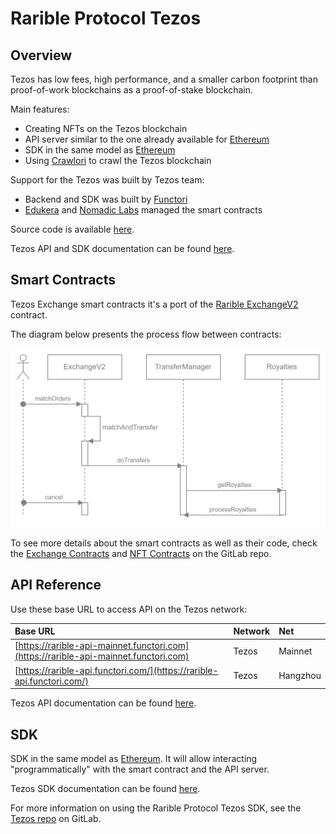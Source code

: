 # Rarible Protocol Tezos

## Overview

Tezos has low fees, high performance, and a smaller carbon footprint than proof-of-work blockchains as a proof-of-stake blockchain.

Main features:

* Creating NFTs on the Tezos blockchain
* API server similar to the one already available for [Ethereum](https://ethereum-api.rarible.org/v0.1/doc)
* SDK in the same model as [Ethereum](https://github.com/rarible/protocol-ethereum-sdk)
* Using [Crawlori](https://gitlab.com/functori/crawlori) to crawl the Tezos blockchain

Support for the Tezos was built by Tezos team:

- Backend and SDK was built by [Functori](https://www.functori.com/)
- [Edukera](http://www.edukera.com/) and [Nomadic Labs](https://www.nomadic-labs.com/) managed the smart contracts

Source code is available [here](https://gitlab.com/tezos-paris-hub/rarible/rarible-backend/).

Tezos API and SDK documentation can be found [here](https://tezos-paris-hub.gitlab.io/rarible/rarible-backend/).

## Smart Contracts

Tezos Exchange smart contracts it's a port of the [Rarible ExchangeV2](https://github.com/rarible/protocol-contracts/tree/master/exchange-v2) contract.

The diagram below presents the process flow between contracts:

![](img/tezos_1.png)

To see more details about the smart contracts as well as their code, check the [Exchange Contracts](https://gitlab.com/tezos-paris-hub/rarible/rarible-smart-contracts) and [NFT Contracts](https://gitlab.com/tezos-paris-hub/rarible/rarible-nft-contracts) on the GitLab repo.

## API Reference

Use these base URL to access API on the Tezos network:

| Base URL | Network          | Net     |
| :--- |:-----------------|:--------|
| [https://rarible-api-mainnet.functori.com](https://rarible-api-mainnet.functori.com) | Tezos | Mainnet |
| [https://rarible-api.functori.com/](https://rarible-api.functori.com/) | Tezos | Hangzhou |

Tezos API documentation can be found [here](https://tezos-paris-hub.gitlab.io/rarible/rarible-backend/api/).

## SDK

SDK in the same model as [Ethereum](https://github.com/rarible/protocol-ethereum-sdk). It will allow interacting "programmatically" with the smart contract and the API server.

Tezos SDK documentation can be found [here](https://tezos-paris-hub.gitlab.io/rarible/rarible-backend/sdk/).

For more information on using the Rarible Protocol Tezos SDK, see the [Tezos repo](https://gitlab.com/tezos-paris-hub/rarible/rarible-backend) on GitLab.

